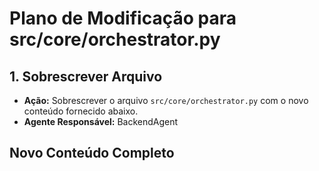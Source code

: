 
# Plano de Modificação para src/core/orchestrator.py

## 1. Sobrescrever Arquivo
- **Ação:** Sobrescrever o arquivo `src/core/orchestrator.py` com o novo conteúdo fornecido abaixo.
- **Agente Responsável:** BackendAgent

## Novo Conteúdo Completo
